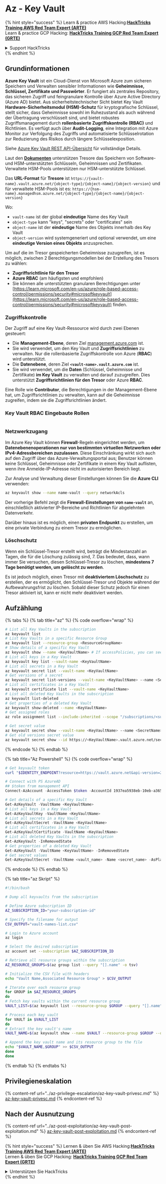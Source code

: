 # Az - Key Vault

{% hint style="success" %}
Learn & practice AWS Hacking:<img src="../../../.gitbook/assets/image (1) (1) (1).png" alt="" data-size="line">[**HackTricks Training AWS Red Team Expert (ARTE)**](https://training.hacktricks.xyz/courses/arte)<img src="../../../.gitbook/assets/image (1) (1) (1).png" alt="" data-size="line">\
Learn & practice GCP Hacking: <img src="../../../.gitbook/assets/image (2).png" alt="" data-size="line">[**HackTricks Training GCP Red Team Expert (GRTE)**<img src="../../../.gitbook/assets/image (2).png" alt="" data-size="line">](https://training.hacktricks.xyz/courses/grte)

<details>

<summary>Support HackTricks</summary>

* Check the [**subscription plans**](https://github.com/sponsors/carlospolop)!
* **Join the** 💬 [**Discord group**](https://discord.gg/hRep4RUj7f) or the [**telegram group**](https://t.me/peass) or **follow** us on **Twitter** 🐦 [**@hacktricks\_live**](https://twitter.com/hacktricks_live)**.**
* **Share hacking tricks by submitting PRs to the** [**HackTricks**](https://github.com/carlospolop/hacktricks) and [**HackTricks Cloud**](https://github.com/carlospolop/hacktricks-cloud) github repos.

</details>
{% endhint %}

## Grundinformationen

**Azure Key Vault** ist ein Cloud-Dienst von Microsoft Azure zum sicheren Speichern und Verwalten sensibler Informationen wie **Geheimnisse, Schlüssel, Zertifikate und Passwörter**. Er fungiert als zentrales Repository, das sicheren Zugriff und feingranulare Kontrolle über Azure Active Directory (Azure AD) bietet. Aus sicherheitstechnischer Sicht bietet Key Vault **Hardware-Sicherheitsmodul (HSM)-Schutz** für kryptografische Schlüssel, stellt sicher, dass Geheimnisse sowohl im Ruhezustand als auch während der Übertragung verschlüsselt sind, und bietet robustes Zugriffsmanagement durch **rollenbasierte Zugriffskontrolle (RBAC)** und Richtlinien. Es verfügt auch über **Audit-Logging**, eine Integration mit Azure Monitor zur Verfolgung des Zugriffs und automatisierte Schlüsselrotation zur Reduzierung des Risikos durch längere Schlüsselexposition.

Siehe [Azure Key Vault REST API-Übersicht](https://learn.microsoft.com/en-us/azure/key-vault/general/about-keys-secrets-certificates) für vollständige Details.

Laut den [**Dokumenten**](https://learn.microsoft.com/en-us/azure/key-vault/general/basic-concepts) unterstützen Tresore das Speichern von Software- und HSM-unterstützten Schlüsseln, Geheimnissen und Zertifikaten. Verwaltete HSM-Pools unterstützen nur HSM-unterstützte Schlüssel.

Das **URL-Format** für **Tresore** ist `https://{vault-name}.vault.azure.net/{object-type}/{object-name}/{object-version}` und für verwaltete HSM-Pools ist es: `https://{hsm-name}.managedhsm.azure.net/{object-type}/{object-name}/{object-version}`

Wo:

* `vault-name` ist der global **eindeutige** Name des Key Vault
* `object-type` kann "keys", "secrets" oder "certificates" sein
* `object-name` ist der **eindeutige** Name des Objekts innerhalb des Key Vault
* `object-version` wird systemgeneriert und optional verwendet, um eine **eindeutige Version eines Objekts** anzusprechen.

Um auf die im Tresor gespeicherten Geheimnisse zuzugreifen, ist es möglich, zwischen 2 Berechtigungsmodellen bei der Erstellung des Tresors zu wählen:

* **Zugriffsrichtlinie für den Tresor**
* **Azure RBAC** (am häufigsten und empfohlen)
* Sie können alle unterstützten granularen Berechtigungen unter [https://learn.microsoft.com/en-us/azure/role-based-access-control/permissions/security#microsoftkeyvault](https://learn.microsoft.com/en-us/azure/role-based-access-control/permissions/security#microsoftkeyvault) finden.

### Zugriffskontrolle <a href="#access-control" id="access-control"></a>

Der Zugriff auf eine Key Vault-Ressource wird durch zwei Ebenen gesteuert:

* Die **Management-Ebene**, deren Ziel [management.azure.com](http://management.azure.com/) ist.
* Sie wird verwendet, um den Key Vault und **Zugriffsrichtlinien** zu verwalten. Nur die rollenbasierte Zugriffskontrolle von Azure (**RBAC**) wird unterstützt.
* Die **Datenebene**, deren Ziel **`<vault-name>.vault.azure.com`** ist.
* Sie wird verwendet, um die **Daten** (Schlüssel, Geheimnisse und Zertifikate) **im Key Vault** zu verwalten und darauf zuzugreifen. Dies unterstützt **Zugriffsrichtlinien für den Tresor** oder Azure **RBAC**.

Eine Rolle wie **Contributor**, die Berechtigungen in der Management-Ebene hat, um Zugriffsrichtlinien zu verwalten, kann auf die Geheimnisse zugreifen, indem sie die Zugriffsrichtlinien ändert.

### Key Vault RBAC Eingebaute Rollen <a href="#rbac-built-in-roles" id="rbac-built-in-roles"></a>

<figure><img src="../../../.gitbook/assets/image (27).png" alt=""><figcaption></figcaption></figure>

### Netzwerkzugang

Im Azure Key Vault können **Firewall**-Regeln eingerichtet werden, um **Datenebenenoperationen nur von bestimmten virtuellen Netzwerken oder IPv4-Adressbereichen zuzulassen**. Diese Einschränkung wirkt sich auch auf den Zugriff über das Azure-Verwaltungsportal aus; Benutzer können keine Schlüssel, Geheimnisse oder Zertifikate in einem Key Vault auflisten, wenn ihre Anmelde-IP-Adresse nicht im autorisierten Bereich liegt.

Zur Analyse und Verwaltung dieser Einstellungen können Sie die **Azure CLI** verwenden:
```bash
az keyvault show --name name-vault --query networkAcls
```
Der vorherige Befehl zeigt die **Firewall-Einstellungen von `name-vault`** an, einschließlich aktivierter IP-Bereiche und Richtlinien für abgelehnten Datenverkehr.

Darüber hinaus ist es möglich, einen **privaten Endpunkt** zu erstellen, um eine private Verbindung zu einem Tresor zu ermöglichen.

### Löschschutz

Wenn ein Schlüssel-Tresor erstellt wird, beträgt die Mindestanzahl an Tagen, die für die Löschung zulässig sind, 7. Das bedeutet, dass, wann immer Sie versuchen, diesen Schlüssel-Tresor zu löschen, **mindestens 7 Tage benötigt werden, um gelöscht zu werden**.

Es ist jedoch möglich, einen Tresor mit **deaktiviertem Löschschutz** zu erstellen, der es ermöglicht, den Schlüssel-Tresor und Objekte während der Aufbewahrungsfrist zu löschen. Sobald dieser Schutz jedoch für einen Tresor aktiviert ist, kann er nicht mehr deaktiviert werden.

## Aufzählung

{% tabs %}
{% tab title="az" %}
{% code overflow="wrap" %}
```bash
# List all Key Vaults in the subscription
az keyvault list
# List Key Vaults in a specific Resource Group
az keyvault list --resource-group <ResourceGroupName>
# Show details of a specific Key Vault
az keyvault show --name <KeyVaultName> # If accessPolicies, you can see them here
# List all keys in a Key Vault
az keyvault key list --vault-name <KeyVaultName>
# List all secrets in a Key Vault
az keyvault secret list --vault-name <KeyVaultName>
# Get versions of a secret
az keyvault secret list-versions --vault-name <KeyVaultName> --name <SecretName>
# List all certificates in a Key Vault
az keyvault certificate list --vault-name <KeyVaultName>
# List all deleted Key Vaults in the subscription
az keyvault list-deleted
# Get properties of a deleted Key Vault
az keyvault show-deleted --name <KeyVaultName>
# Get assigned roles
az role assignment list --include-inherited --scope "/subscriptions/<subscription-uuid>/resourceGroups/<resource-group>/providers/Microsoft.KeyVault/vaults/<vault-name>"

# Get secret value
az keyvault secret show --vault-name <KeyVaultName> --name <SecretName>
# Get old versions secret value
az keyvault secret show --id https://<KeyVaultName>.vault.azure.net/secrets/<KeyVaultName>/<idOldVersion>
```
{% endcode %}
{% endtab %}

{% tab title="Az Powershell" %}
{% code overflow="wrap" %}
```powershell
# Get keyvault token
curl "$IDENTITY_ENDPOINT?resource=https://vault.azure.net&api-version=2017-09-01" -H secret:$IDENTITY_HEADER

# Connect with PS AzureAD
## $token from management API
Connect-AzAccount -AccessToken $token -AccountId 1937ea5938eb-10eb-a365-10abede52387 -KeyVaultAccessToken $keyvaulttoken

# Get details of a specific Key Vault
Get-AzKeyVault -VaultName <KeyVaultName>
# List all keys in a Key Vault
Get-AzKeyVaultKey -VaultName <KeyVaultName>
# List all secrets in a Key Vault
Get-AzKeyVaultSecret -VaultName <KeyVaultName>
# List all certificates in a Key Vault
Get-AzKeyVaultCertificate -VaultName <KeyVaultName>
# List all deleted Key Vaults in the subscription
Get-AzKeyVault -InRemovedState
# Get properties of a deleted Key Vault
Get-AzKeyVault -VaultName <KeyVaultName> -InRemovedState
# Get secret values
Get-AzKeyVaultSecret -VaultName <vault_name> -Name <secret_name> -AsPlainText
```
{% endcode %}
{% endtab %}

{% tab title="az Skript" %}
```bash
#!/bin/bash

# Dump all keyvaults from the subscription

# Define Azure subscription ID
AZ_SUBSCRIPTION_ID="your-subscription-id"

# Specify the filename for output
CSV_OUTPUT="vault-names-list.csv"

# Login to Azure account
az login

# Select the desired subscription
az account set --subscription $AZ_SUBSCRIPTION_ID

# Retrieve all resource groups within the subscription
AZ_RESOURCE_GROUPS=$(az group list --query "[].name" -o tsv)

# Initialize the CSV file with headers
echo "Vault Name,Associated Resource Group" > $CSV_OUTPUT

# Iterate over each resource group
for GROUP in $AZ_RESOURCE_GROUPS
do
# Fetch key vaults within the current resource group
VAULT_LIST=$(az keyvault list --resource-group $GROUP --query "[].name" -o tsv)

# Process each key vault
for VAULT in $VAULT_LIST
do
# Extract the key vault's name
VAULT_NAME=$(az keyvault show --name $VAULT --resource-group $GROUP --query "name" -o tsv)

# Append the key vault name and its resource group to the file
echo "$VAULT_NAME,$GROUP" >> $CSV_OUTPUT
done
done
```
{% endtab %}
{% endtabs %}

## Privilegieneskalation

{% content-ref url="../az-privilege-escalation/az-key-vault-privesc.md" %}
[az-key-vault-privesc.md](../az-privilege-escalation/az-key-vault-privesc.md)
{% endcontent-ref %}

## Nach der Ausnutzung

{% content-ref url="../az-post-exploitation/az-key-vault-post-exploitation.md" %}
[az-key-vault-post-exploitation.md](../az-post-exploitation/az-key-vault-post-exploitation.md)
{% endcontent-ref %}

{% hint style="success" %}
Lernen & üben Sie AWS Hacking:<img src="../../../.gitbook/assets/image (1) (1) (1).png" alt="" data-size="line">[**HackTricks Training AWS Red Team Expert (ARTE)**](https://training.hacktricks.xyz/courses/arte)<img src="../../../.gitbook/assets/image (1) (1) (1).png" alt="" data-size="line">\
Lernen & üben Sie GCP Hacking: <img src="../../../.gitbook/assets/image (2).png" alt="" data-size="line">[**HackTricks Training GCP Red Team Expert (GRTE)**<img src="../../../.gitbook/assets/image (2).png" alt="" data-size="line">](https://training.hacktricks.xyz/courses/grte)

<details>

<summary>Unterstützen Sie HackTricks</summary>

* Überprüfen Sie die [**Abonnementpläne**](https://github.com/sponsors/carlospolop)!
* **Treten Sie der** 💬 [**Discord-Gruppe**](https://discord.gg/hRep4RUj7f) oder der [**Telegram-Gruppe**](https://t.me/peass) bei oder **folgen** Sie uns auf **Twitter** 🐦 [**@hacktricks\_live**](https://twitter.com/hacktricks_live)**.**
* **Teilen Sie Hacking-Tricks, indem Sie PRs an die** [**HackTricks**](https://github.com/carlospolop/hacktricks) und [**HackTricks Cloud**](https://github.com/carlospolop/hacktricks-cloud) GitHub-Repos senden.

</details>
{% endhint %}

